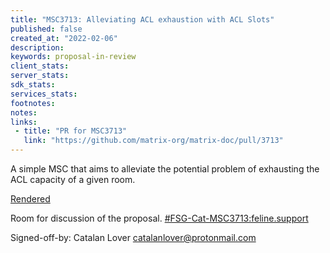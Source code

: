 ```yaml
---
title: "MSC3713: Alleviating ACL exhaustion with ACL Slots"
published: false
created_at: "2022-02-06"
description:
keywords: proposal-in-review
client_stats:
server_stats:
sdk_stats:
services_stats:
footnotes:
notes:
links:
 - title: "PR for MSC3713"
   link: "https://github.com/matrix-org/matrix-doc/pull/3713"
---
```

A simple MSC that aims to alleviate the potential problem of exhausting the ACL capacity of a given room.

[Rendered](https://github.com/FSG-Cat/matrix-doc/blob/FSG-Cat-ACL-Slots/proposals/3713-alleviating-acl-exhaustion-with-acl-slots.md)

Room for discussion of the proposal. [#FSG-Cat-MSC3713:feline.support](https://matrix.to/#/#FSG-Cat-MSC3713:feline.support)

Signed-off-by: Catalan Lover <catalanlover@protonmail.com>
